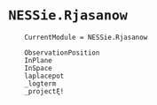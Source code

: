 # `NESSie.Rjasanow`
```@meta
    CurrentModule = NESSie.Rjasanow
```

```@docs
    ObservationPosition
    InPlane
    InSpace
    laplacepot
    _logterm
    _projectξ!
```
